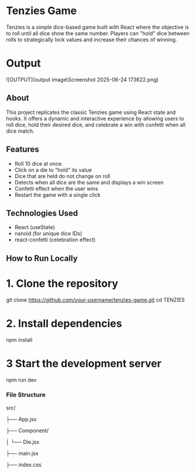 # Tenzies Game

Tenzies is a simple dice-based game built with React where the objective is to roll until all dice show the same number. Players can "hold" dice between rolls to strategically lock values and increase their chances of winning.

# Output

![OUTPUT](output image\Screenshot 2025-06-24 173622.png)

## About

This project replicates the classic Tenzies game using React state and hooks. It offers a dynamic and interactive experience by allowing users to roll dice, hold their desired dice, and celebrate a win with confetti when all dice match.

## Features

- Roll 10 dice at once
- Click on a die to "hold" its value
- Dice that are held do not change on roll
- Detects when all dice are the same and displays a win screen
- Confetti effect when the user wins
- Restart the game with a single click

## Technologies Used

- React (useState)
- nanoid (for unique dice IDs)
- react-confetti (celebration effect)

## How to Run Locally

# 1. **Clone the repository**

git clone https://github.com/your-username/tenzies-game.git
cd TENZIES

# 2. **Install dependencies**

npm install

# 3 **Start the development server**

npm run dev

### File Structure

src/

├── App.jsx 

├── Component/

│   └── Die.jsx

├── main.jsx 

├── index.css      

